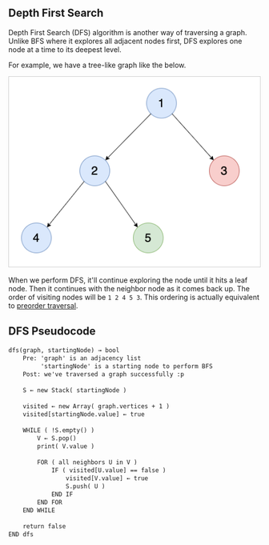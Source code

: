 ## Depth First Search
Depth First Search (DFS) algorithm is another way of traversing a graph. Unlike BFS where it explores all adjacent nodes first, DFS explores one node at a time to its deepest level.

For example, we have a tree-like graph like the below.

![tree dfs](./tree-dfs.png)

When we perform DFS, it'll continue exploring the node until it hits a leaf node. Then it continues with the neighbor node as it comes back up. The order of visiting nodes will be `1 2 4 5 3`. This ordering is actually equivalent to [preorder traversal](../../tree/preorder/).

## DFS Pseudocode
```text
dfs(graph, startingNode) → bool
    Pre: 'graph' is an adjacency list
         'startingNode' is a starting node to perform BFS
    Post: we've traversed a graph successfully :p

    S ← new Stack( startingNode )

    visited ← new Array( graph.vertices + 1 )
    visited[startingNode.value] ← true

    WHILE ( !S.empty() )
        V ← S.pop()
        print( V.value )

        FOR ( all neighbors U in V )
            IF ( visited[U.value] == false )
                visited[V.value] ← true
                S.push( U )
            END IF
        END FOR
    END WHILE

    return false
END dfs
```